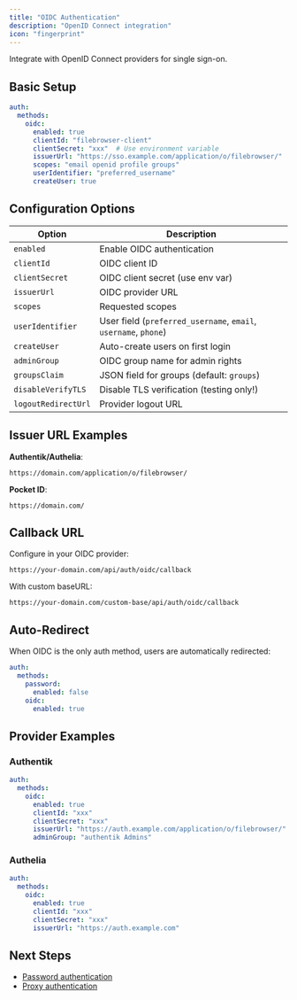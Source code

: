 ```yaml
---
title: "OIDC Authentication"
description: "OpenID Connect integration"
icon: "fingerprint"
---
```


Integrate with OpenID Connect providers for single sign-on.

## Basic Setup

```yaml
auth:
  methods:
    oidc:
      enabled: true
      clientId: "filebrowser-client"
      clientSecret: "xxx"  # Use environment variable
      issuerUrl: "https://sso.example.com/application/o/filebrowser/"
      scopes: "email openid profile groups"
      userIdentifier: "preferred_username"
      createUser: true
```

## Configuration Options

| Option | Description |
|--------|-------------|
| `enabled` | Enable OIDC authentication |
| `clientId` | OIDC client ID |
| `clientSecret` | OIDC client secret (use env var) |
| `issuerUrl` | OIDC provider URL |
| `scopes` | Requested scopes |
| `userIdentifier` | User field (`preferred_username`, `email`, `username`, `phone`) |
| `createUser` | Auto-create users on first login |
| `adminGroup` | OIDC group name for admin rights |
| `groupsClaim` | JSON field for groups (default: `groups`) |
| `disableVerifyTLS` | Disable TLS verification (testing only!) |
| `logoutRedirectUrl` | Provider logout URL |

## Issuer URL Examples

**Authentik/Authelia**:
```
https://domain.com/application/o/filebrowser/
```

**Pocket ID**:
```
https://domain.com/
```

## Callback URL

Configure in your OIDC provider:

```
https://your-domain.com/api/auth/oidc/callback
```

With custom baseURL:
```
https://your-domain.com/custom-base/api/auth/oidc/callback
```

## Auto-Redirect

When OIDC is the only auth method, users are automatically redirected:

```yaml
auth:
  methods:
    password:
      enabled: false
    oidc:
      enabled: true
```

## Provider Examples

### Authentik

```yaml
auth:
  methods:
    oidc:
      enabled: true
      clientId: "xxx"
      clientSecret: "xxx"
      issuerUrl: "https://auth.example.com/application/o/filebrowser/"
      adminGroup: "authentik Admins"
```

### Authelia

```yaml
auth:
  methods:
    oidc:
      enabled: true
      clientId: "xxx"
      clientSecret: "xxx"
      issuerUrl: "https://auth.example.com"
```

## Next Steps

- [Password authentication](/docs/configuration/authentication/password/)
- [Proxy authentication](/docs/configuration/authentication/proxy/)

